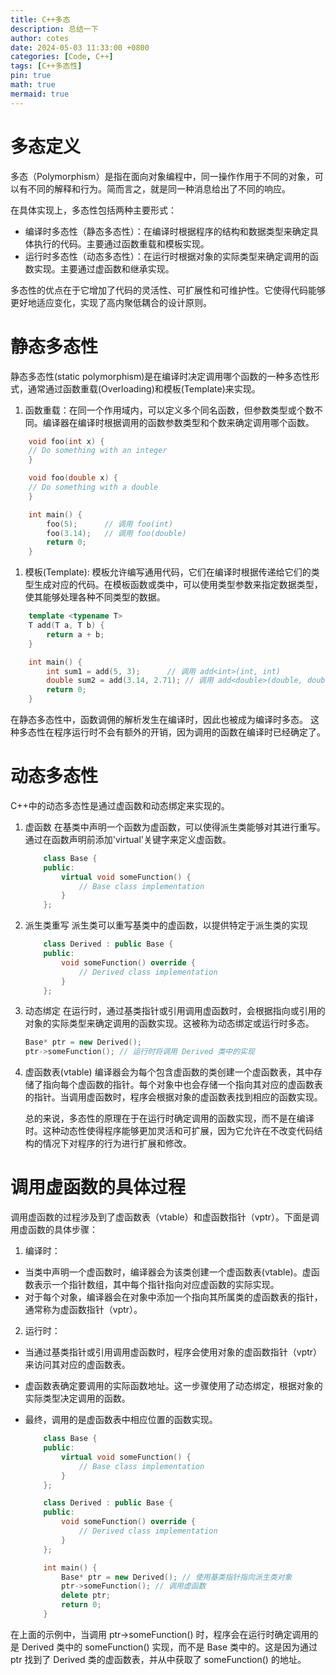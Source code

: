 ```yaml
---
title: C++多态
description: 总结一下
author: cotes
date: 2024-05-03 11:33:00 +0800
categories: [Code, C++]
tags: [C++多态性]
pin: true
math: true
mermaid: true
---
```

# 多态定义
多态（Polymorphism）是指在面向对象编程中，同一操作作用于不同的对象，可以有不同的解释和行为。简而言之，就是同一种消息给出了不同的响应。

在具体实现上，多态性包括两种主要形式：

- 编译时多态性（静态多态性）：在编译时根据程序的结构和数据类型来确定具体执行的代码。主要通过函数重载和模板实现。
- 运行时多态性（动态多态性）：在运行时根据对象的实际类型来确定调用的函数实现。主要通过虚函数和继承实现。
  
多态性的优点在于它增加了代码的灵活性、可扩展性和可维护性。它使得代码能够更好地适应变化，实现了高内聚低耦合的设计原则。

# 静态多态性
静态多态性(static polymorphism)是在编译时决定调用哪个函数的一种多态性形式，通常通过函数重载(Overloading)和模板(Template)来实现。

1. 函数重载：在同一个作用域内，可以定义多个同名函数，但参数类型或个数不同。编译器在编译时根据调用的函数参数类型和个数来确定调用哪个函数。
   
```cpp
    void foo(int x) {
    // Do something with an integer
    }

    void foo(double x) {
    // Do something with a double
    }

    int main() {
        foo(5);      // 调用 foo(int)
        foo(3.14);   // 调用 foo(double)
        return 0;
    }
```
1. 模板(Template): 模板允许编写通用代码，它们在编译时根据传递给它们的类型生成对应的代码。在模板函数或类中，可以使用类型参数来指定数据类型，使其能够处理各种不同类型的数据。
   
```cpp
    template <typename T>
    T add(T a, T b) {
        return a + b;
    }

    int main() {
        int sum1 = add(5, 3);      // 调用 add<int>(int, int)
        double sum2 = add(3.14, 2.71); // 调用 add<double>(double, double)
        return 0;
    }
```
在静态多态性中，函数调佣的解析发生在编译时，因此也被成为编译时多态。
这种多态性在程序运行时不会有额外的开销，因为调用的函数在编译时已经确定了。

# 动态多态性
C++中的动态多态性是通过虚函数和动态绑定来实现的。

1. 虚函数
    在基类中声明一个函数为虚函数，可以使得派生类能够对其进行重写。通过在函数声明前添加'virtual'关键字来定义虚函数。

    ```cpp
        class Base {
        public:
            virtual void someFunction() {
                // Base class implementation
            }
        };
    ```
2. 派生类重写
    派生类可以重写基类中的虚函数，以提供特定于派生类的实现

    ```cpp
        class Derived : public Base {
        public:
            void someFunction() override {
                // Derived class implementation
            }
        };
    ```
3. 动态绑定
    在运行时，通过基类指针或引用调用虚函数时，会根据指向或引用的对象的实际类型来确定调用的函数实现。这被称为动态绑定或运行时多态。

    ```cpp
    Base* ptr = new Derived();
    ptr->someFunction(); // 运行时将调用 Derived 类中的实现
    ```
4. 虚函数表(vtable)
    编译器会为每个包含虚函数的类创建一个虚函数表，其中存储了指向每个虚函数的指针。每个对象中也会存储一个指向其对应的虚函数表的指针。当调用虚函数时，程序会根据对象的虚函数表找到相应的函数实现。

    总的来说，多态性的原理在于在运行时确定调用的函数实现，而不是在编译时。这种动态性使得程序能够更加灵活和可扩展，因为它允许在不改变代码结构的情况下对程序的行为进行扩展和修改。

# 调用虚函数的具体过程
调用虚函数的过程涉及到了虚函数表（vtable）和虚函数指针（vptr）。下面是调用虚函数的具体步骤：
1. 编译时：
- 当类中声明一个虚函数时，编译器会为该类创建一个虚函数表(vtable)。虚函数表示一个指针数组，其中每个指针指向对应虚函数的实际实现。
- 对于每个对象，编译器会在对象中添加一个指向其所属类的虚函数表的指针，通常称为虚函数指针（vptr）。
2. 运行时：
- 当通过基类指针或引用调用虚函数时，程序会使用对象的虚函数指针（vptr）来访问其对应的虚函数表。
- 虚函数表确定要调用的实际函数地址。这一步骤使用了动态绑定，根据对象的实际类型决定调用的函数。
- 最终，调用的是虚函数表中相应位置的函数实现。
  
    ```cpp
        class Base {
        public:
            virtual void someFunction() {
                // Base class implementation
            }
        };

        class Derived : public Base {
        public:
            void someFunction() override {
                // Derived class implementation
            }
        };

        int main() {
            Base* ptr = new Derived(); // 使用基类指针指向派生类对象
            ptr->someFunction(); // 调用虚函数
            delete ptr;
            return 0;
        }
    ```
在上面的示例中，当调用 ptr->someFunction() 时，程序会在运行时确定调用的是 Derived 类中的 someFunction() 实现，而不是 Base 类中的。这是因为通过 ptr 找到了 Derived 类的虚函数表，并从中获取了 someFunction() 的地址。